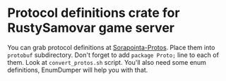 Protocol definitions crate for RustySamovar game server
=======================================================
You can grab protocol definitions at [Sorapointa-Protos](https://github.com/Sorapointa/Sorapointa-Protos).
Place them into `protobuf` subdirectory. Don't forget to add `package Proto;` line to each of them. Look at `convert_protos.sh` script.
You'll also need some enum definitions, EnumDumper will help you with that.
